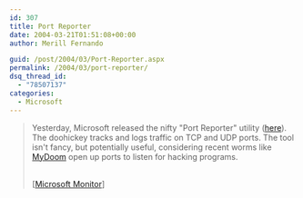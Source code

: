 ```yaml
---
id: 307
title: Port Reporter
date: 2004-03-21T01:51:08+00:00
author: Merill Fernando

guid: /post/2004/03/Port-Reporter.aspx
permalink: /2004/03/port-reporter/
dsq_thread_id:
  - "78507137"
categories:
  - Microsoft
---
```

<body xmlns="http://www.w3.org/1999/xhtml">
    <div class="Section1">
        <blockquote style='margin-top:5.0pt;margin-bottom:5.0pt'> 
        <p>
            Yesterday, Microsoft released the nifty "Port Reporter" utility (<a href="http://www.microsoft.com/downloads/details.aspx?FamilyID=69ba779b-bae9-4243-b9d6-63e62b4bcd2e&amp;DisplayLang=en" title="http://www.microsoft.com/downloads/details.aspx?FamilyID=69ba779b-bae9-4243-b9d6-63e62b4bcd2e&amp;DisplayLang=en">here</a>).
            The doohickey tracks and logs traffic on TCP and UDP ports. The tool isn't fancy,
            but potentially useful, considering recent worms like <a href="http://www.microsoftmonitor.com/archives/002224.html" title="http://www.microsoftmonitor.com/archives/002224.html">MyDoom</a> open
            up ports to listen for hacking programs.
        </p>
        <p class="MsoNormal">
            <br />
            [<a href="http://www.microsoftmonitor.com/archives/002494.html">Microsoft Monitor</a>]
        </p>
        </blockquote>
    </div>
</body>
